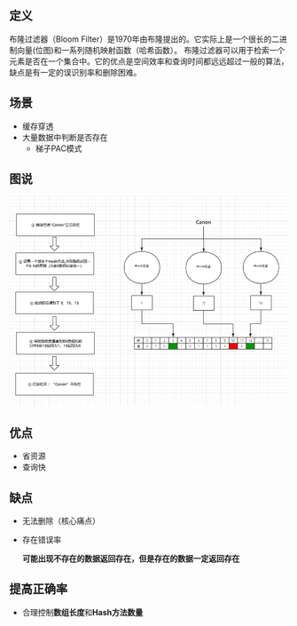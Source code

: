 ## 定义

布隆过滤器（Bloom Filter）是1970年由布隆提出的。它实际上是一个很长的二进制向量(位图)和一系列随机映射函数（哈希函数）。
布隆过滤器可以用于检索一个元素是否在一个集合中。它的优点是空间效率和查询时间都远远超过一般的算法，缺点是有一定的误识别率和删除困难。

## 场景

- 缓存穿透
- 大量数据中判断是否存在
  - 梯子PAC模式

## 图说

![1585139007205](../static/1585139007205.png)

## 优点

- 省资源
- 查询快

## 缺点

- 无法删除（核心痛点）

- 存在错误率

  **可能出现不存在的数据返回存在，但是存在的数据一定返回存在**

## 提高正确率

- 合理控制**数组长度**和**Hash方法数量**